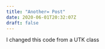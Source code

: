 ```yaml
---
title: "Another= Post"
date: 2020-06-01T20:32:07Z
draft: false
---
```


I changed this code from a UTK class
